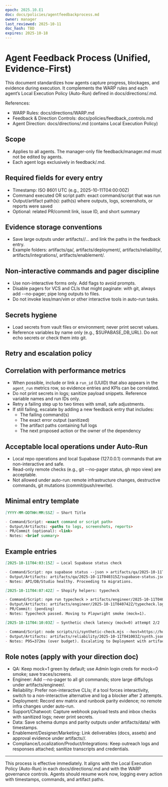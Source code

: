 ```yaml
---
epoch: 2025.10.E1
doc: docs/policies/agentfeedbackprocess.md
owner: manager
last_reviewed: 2025-10-11
doc_hash: TBD
expires: 2025-10-18
---
```


# Agent Feedback Process (Unified, Evidence-First)

This document standardizes how agents capture progress, blockages, and evidence during execution. It complements the WARP rules and each agent’s Local Execution Policy (Auto-Run) defined in docs/directions/<agent>.md.

References:

- WARP Rules: docs/directions/WARP.md
- Feedback & Direction Controls: docs/policies/feedback_controls.md
- Agent Direction: docs/directions/<agent>.md (contains Local Execution Policy)

## Scope

- Applies to all agents. The manager-only file feedback/manager.md must not be edited by agents.
- Each agent logs exclusively in feedback/<agent>.md.

## Required fields for every entry

- Timestamp: ISO 8601 UTC (e.g., 2025-10-11T04:00:00Z)
- Command executed OR script path: exact command/script that was run
- Output/artifact path(s): path(s) where outputs, logs, screenshots, or reports were saved
- Optional: related PR/commit link, issue ID, and short summary

## Evidence storage conventions

- Save large outputs under artifacts/<agent>/... and link the paths in the feedback entry.
- Example folders: artifacts/qa/, artifacts/deployment/, artifacts/reliability/, artifacts/integrations/, artifacts/enablement/.

## Non-interactive commands and pager discipline

- Use non-interactive forms only. Add flags to avoid prompts.
- Disable pagers for VCS and CLIs that might paginate: with git, always add --no-pager; pipe long outputs to files.
- Do not invoke less/man/vim or other interactive tools in auto-run tasks.

## Secrets hygiene

- Load secrets from vault files or environment; never print secret values.
- Reference variables by name only (e.g., $SUPABASE_DB_URL). Do not echo secrets or check them into git.

## Retry and escalation policy

## Correlation with performance metrics

- When possible, include or link a `run_id` (UUID) that also appears in the `agent_run` metrics row, so evidence entries and KPIs can be correlated.
- Do not print secrets in logs; sanitize payload snippets. Reference variable names and run IDs only.
- Retry a failing step up to two times with small, safe adjustments.
- If still failing, escalate by adding a new feedback entry that includes:
  - The failing command(s)
  - The exact error output (sanitized)
  - The artifact paths containing full logs
  - The next proposed action or the owner of the dependency

## Acceptable local operations under Auto-Run

- Local repo operations and local Supabase (127.0.0.1) commands that are non-interactive and safe.
- Read-only remote checks (e.g., git --no-pager status, gh repo view) are acceptable.
- Not allowed under auto-run: remote infrastructure changes, destructive commands, git mutations (commit/push/rewrite).

## Minimal entry template

```markdown path=null start=null
[YYYY-MM-DDTHH:MM:SSZ] — Short Title

- Command/Script: <exact command or script path>
- Output/Artifacts: <paths to logs, screenshots, reports>
- PR/Commit (optional): <link>
- Notes: <brief summary>
```

## Example entries

```markdown path=null start=null
[2025-10-11T04:03:15Z] — Local Supabase status check

- Command/Script: npx supabase status --json > artifacts/qa/2025-10-11T040315Z/supabase-status.json
- Output/Artifacts: artifacts/qa/2025-10-11T040315Z/supabase-status.json
- Notes: API/DB/Studio healthy. Proceeding to migrations.
```

```markdown path=null start=null
[2025-10-11T04:07:42Z] — Shopify helpers: typecheck

- Command/Script: npm run typecheck > artifacts/engineer/2025-10-11T040742Z/typecheck.log
- Output/Artifacts: artifacts/engineer/2025-10-11T040742Z/typecheck.log
- PR/Commit: (pending)
- Notes: Typecheck passed. Moving to Playwright smoke (mock=1).
```

```markdown path=null start=null
[2025-10-11T04:10:03Z] — Synthetic check latency (mock=0) attempt 2/2

- Command/Script: node scripts/ci/synthetic-check.mjs --host=https://hotdash-staging.fly.dev --mode=live --out artifacts/reliability/2025-10-11T041003Z/synth.json
- Output/Artifacts: artifacts/reliability/2025-10-11T041003Z/synth.json
- Notes: P95=372ms (over budget). Escalating to Deployment with artifact link and change suggestions.
```

## Role notes (apply with your direction doc)

- QA: Keep mock=1 green by default; use Admin login creds for mock=0 smoke; save traces/screens.
- Engineer: Add --no-pager to all git commands; store large diffs/logs under artifacts/engineer/.
- Reliability: Prefer non-interactive CLIs; if a tool forces interactivity, switch to a non-interactive alternative and log a blocker after 2 attempts.
- Deployment: Record env matrix and runbook parity evidence; no remote infra changes under auto-run.
- Support/Chatwoot: Capture webhook payload tests and inbox checks with sanitized logs; never print secrets.
- Data: Save schema dumps and parity outputs under artifacts/data/ with timestamps.
- Enablement/Designer/Marketing: Link deliverables (docs, assets) and approval evidence under artifacts/<role>/.
- Compliance/Localization/Product/Integrations: Keep outreach logs and responses attached; sanitize transcripts and credentials.

---

This process is effective immediately. It aligns with the Local Execution Policy (Auto-Run) in each docs/directions/<agent>.md and with the WARP governance controls. Agents should resume work now, logging every action with timestamps, commands, and artifact paths.
